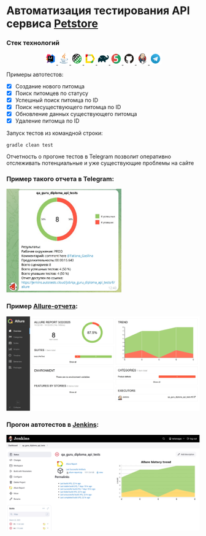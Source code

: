 # Автоматизация тестирования API сервиса [Petstore](https://petstore.swagger.io/)

### Стек технологий

<p align="center">
    <a href="https://www.jetbrains.com/idea" title="IntelliJ IDEA">
        <img width="6%" src="icons/Intelij_IDEA.svg">
    </a>
    <a href="https://www.java.com" title="Java">
        <img width="6%" src="icons/Java.svg">
    </a>
    <a href="https://rest-assured.io/" title="Selenide">
        <img width="6%" src="icons/Rest-Assured.png">
    </a>
    <a href="https://docs.qameta.io/allure" title="Allure Report">
        <img width="6%" src="icons/Allure_Report.svg">
    </a>
    <a href="https://gradle.org" title="Gradle">
        <img width="6%" src="icons/Gradle.svg">
    </a>
    <a href="https://junit.org/junit5" title="JUnit5">
        <img width="6%" src="icons/JUnit5.svg">
    </a>
    <a href="https://github.com" title="GitHub">
        <img width="6%" src="icons/GitHub.svg">
    </a>
    <a href="https://www.jenkins.io" title="Jenkins">
        <img width="6%" src="icons/Jenkins.svg">
    </a>
    <a href="https://telegram.org" title="Telegram">
        <img width="6%" src="icons/Telegram.svg">
    </a>
</p>

Примеры автотестов:

- [x] Создание нового питомца
- [x] Поиск питомцев по статусу
- [x] Успешный поиск питомца по ID
- [x] Поиск несуществующего питомца по ID
- [x] Обновление данных существующего питомца
- [x] Удаление питомца по ID

Запуск тестов из командной строки:

```
gradle clean test
```

Отчетность о прогоне тестов в Telegram позволит оперативно отслеживать потенциальные и уже существующие проблемы на
сайте

### Пример такого отчета в Telegram:

<img src="/images/telegram.jpg" width="300" height="270">

### Пример [Allure-отчета](https://jenkins.autotests.cloud/job/qa_guru_diploma_api_tests/allure/):

<img src="/images/allure.jpg" width="600">

### Прогон автотестов в [Jenkins](https://jenkins.autotests.cloud/job/qa_guru_diploma_api_tests/):

<img src="/images/jenkins.jpg" width="600">



